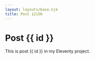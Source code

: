 ```yaml
---
layout: layouts/base.njk
title: Post 12150
---
```


# Post {{ id }}

This is post {{ id }} in my Eleventy project.
